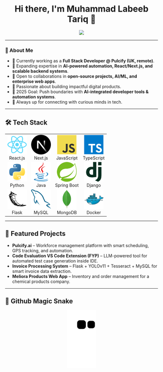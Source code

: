 <body>
  <div align="center">
    <h1> Hi there, I'm Muhammad Labeeb Tariq 👋</h1>
  </div>

<p align="center">
<a href="https://github.com/phoenixlibbi">
  <img src="https://readme-typing-svg.herokuapp.com?lines=Full+Stack+Engineer;React+|+SpringBoot;AI+%26+LLM+Integration;Building+Scalable+Web+Apps;Loves+to+Code;&center=true&width=500&height=50">
</a>
</p>

---

### 🚀 About Me
- 💼 Currently working as a **Full Stack Developer @ Pulcify (UK, remote)**.  
- 🌱 Expanding expertise in **AI-powered automation, React/Next.js, and scalable backend systems**.  
- 👯 Open to collaborations in **open-source projects, AI/ML, and enterprise web apps**.  
- 📢 Passionate about building impactful digital products.  
- 🥅 2025 Goal: Push boundaries with **AI-integrated developer tools & automation systems**.  
- 💎 Always up for connecting with curious minds in tech.  

---

## 🛠️ Tech Stack

<table width="100%">
<tr>
  <td align='center'><img src="https://github.com/devicons/devicon/blob/master/icons/react/react-original.svg" width="65"><br>React.js</td>
  <td align='center'><img src="https://github.com/devicons/devicon/blob/master/icons/nextjs/nextjs-original.svg" width="65"><br>Next.js</td>
  <td align='center'><img src="https://github.com/devicons/devicon/blob/master/icons/javascript/javascript-original.svg" width="65"><br>JavaScript</td>
  <td align='center'><img src="https://github.com/devicons/devicon/blob/master/icons/typescript/typescript-original.svg" width="65"><br>TypeScript</td>
</tr>
<tr>
  <td align='center'><img src="https://github.com/devicons/devicon/blob/master/icons/python/python-original.svg" width="65"><br>Python</td>
  <td align='center'><img src="https://github.com/devicons/devicon/blob/master/icons/java/java-original.svg" width="65"><br>Java</td>
  <td align='center'><img src="https://github.com/devicons/devicon/blob/master/icons/spring/spring-original.svg" width="65"><br>Spring Boot</td>
  <td align='center'><img src="https://github.com/devicons/devicon/blob/master/icons/django/django-plain.svg" width="65"><br>Django</td>
</tr>
<tr>
  <td align='center'><img src="https://github.com/devicons/devicon/blob/master/icons/flask/flask-original.svg" width="65"><br>Flask</td>
  <td align='center'><img src="https://github.com/devicons/devicon/blob/master/icons/mysql/mysql-original.svg" width="65"><br>MySQL</td>
  <td align='center'><img src="https://github.com/devicons/devicon/blob/master/icons/mongodb/mongodb-original.svg" width="65"><br>MongoDB</td>
  <td align='center'><img src="https://github.com/devicons/devicon/blob/master/icons/docker/docker-original.svg" width="65"><br>Docker</td>
</tr>
</table>

---

## 📌 Featured Projects
- **Pulcify.ai** – Workforce management platform with smart scheduling, GPS tracking, and automation.  
- **Code Evaluation VS Code Extension (FYP)** – LLM-powered tool for automated test case generation inside IDE.  
- **Invoice Processing System** – Flask + YOLOv11 + Tesseract + MySQL for smart invoice data extraction.  
- **Meliora Products Web App** – Inventory and order management for a chemical products company.  

---

## 🐍 Github Magic Snake
<p align="center">
  <img src="https://github.com/saadfareed/saadfareed/raw/output/github-contribution-grid-snake.svg" alt="snake">
</p>
